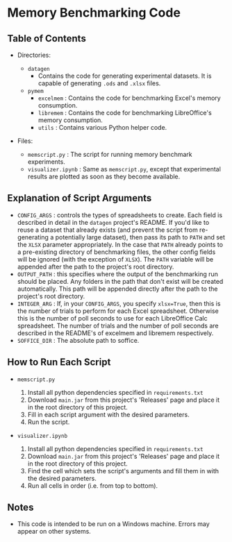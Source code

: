 # Memory Benchmarking Code

## Table of Contents
- Directories:
    - `datagen`
        - Contains the code for generating experimental datasets. It is capable of generating `.ods` and `.xlsx` files.
    - `pymem`
        - `excelmem`    : Contains the code for benchmarking Excel's memory consumption.
        - `libremem`    : Contains the code for benchmarking LibreOffice's memory consumption.
        - `utils`       : Contains various Python helper code.

- Files:
    - `memscript.py`        : The script for running memory benchmark experiments.
    - `visualizer.ipynb`    : Same as `memscript.py`, except that experimental results are plotted as soon as they become available.

## Explanation of Script Arguments
- `CONFIG_ARGS` : controls the types of spreadsheets to create. Each field is described in detail in the `datagen` project's README. If you'd like to reuse a dataset that already exists (and prevent the script from re-generating a potentially large dataset), then pass its path to `PATH` and set the `XLSX` parameter appropriately. In the case that `PATH` already points to a pre-existing directory of benchmarking files, the other config fields will be ignored (with the exception of `XLSX`). The `PATH` variable will be appended after the path to the project's root directory.
- `OUTPUT_PATH` : this specifies where the output of the benchmarking run should be placed. Any folders in the path that don't exist will be created automatically. This path will be appended directly after the path to the project's root directory.
- `INTEGER_ARG` : If, in your `CONFIG_ARGS`, you specify `xlsx=True`, then this is the number of trials to perform for each Excel spreadsheet. Otherwise this is the number of poll seconds to use for each LibreOffice Calc spreadsheet. The number of trials and the number of poll seconds are described in the README's of excelmem and libremem respectively.
- `SOFFICE_DIR` : The absolute path to soffice.

## How to Run Each Script
- `memscript.py`
    1. Install all python dependencies specified in `requirements.txt`
    2. Download `main.jar` from this project's 'Releases' page and place it in the root directory of this project.
    3. Fill in each script argument with the desired parameters.
    4. Run the script.

- `visualizer.ipynb`
    1. Install all python dependencies specified in `requirements.txt`
    2. Download `main.jar` from this project's 'Releases' page and place it in the root directory of this project.
    3. Find the cell which sets the script's arguments and fill them in with the desired parameters.
    4. Run all cells in order (i.e. from top to bottom).

## Notes
- This code is intended to be run on a Windows machine. Errors may appear on other systems.